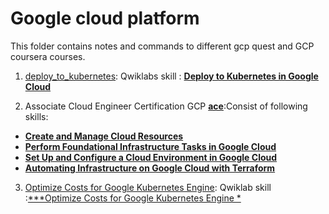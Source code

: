 # Google cloud platform

This folder contains notes and commands to different gcp quest and GCP coursera courses.

1. [deploy_to_kubernetes](deploy_to_kubernetes): Qwiklabs skill : [**Deploy to Kubernetes in Google Cloud**](https://www.qwiklabs.com/quests/116)

2. Associate Cloud Engineer Certification GCP [**ace**](ace):Consist of following skills:
+ [**Create and Manage Cloud Resources**](https://google.qwiklabs.com/quests/120)
+ [**Perform Foundational Infrastructure Tasks in Google Cloud**](https://google.qwiklabs.com/quests/118)
+ [**Set Up and Configure a Cloud Environment in Google Cloud**](https://google.qwiklabs.com/quests/119)
+ [**Automating Infrastructure on Google Cloud with Terraform**](https://google.qwiklabs.com/quests/159)

3. [Optimize Costs for Google Kubernetes Engine](opt_cost_gke): Qwiklab skill :[***Optimize Costs for Google Kubernetes Engine
*](https://google.qwiklabs.com/quests/157)

